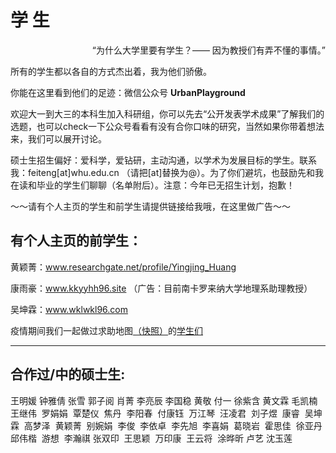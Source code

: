 # 学 生 
<p align="right">“为什么大学里要有学生？—— 因为教授们有弄不懂的事情。”</p>
所有的学生都以各自的方式杰出着，我为他们骄傲。

你能在这里看到他们的足迹：微信公众号 **UrbanPlayground**

欢迎大一到大三的本科生加入科研组，你可以先去“公开发表学术成果”了解我们的选题，也可以check一下公众号看看有没有合你口味的研究，当然如果你带着想法来，我们可以展开讨论。

硕士生招生偏好：爱科学，爱钻研，主动沟通，以学术为发展目标的学生。联系我：feiteng[at]whu.edu.cn （请把[at]替换为@）。为了你们避坑，也鼓励先和我在读和毕业的学生们聊聊（名单附后）。注意：今年已无招生计划，抱歉！


～～请有个人主页的学生和前学生请提供链接给我哦，在这里做广告～～

## 有个人主页的前学生：

黄颖菁：www.researchgate.net/profile/Yingjing_Huang  

康雨豪：www.kkyyhh96.site （广告：目前南卡罗来纳大学地理系助理教授）

吴坤霖：www.wklwkl96.com  

疫情期间我们一起做过求助地图[（快照）](https://only4john.github.io/img/图述简介720低.mp4)的[学生们](https://only4john.github.io/img/地图封底0317.mp4)

-----

## 合作过/中的硕士生: 
王明媛 
钟雅倩 
张雪 
郭子阅 
肖菁 
李亮辰 
李国稳 
黄敬 
付一 
徐紫含 
黄文霖 
毛凯楠  
王继伟 
罗娟娟 
覃楚仪 
焦丹 
李阳春 
付康钰 
万江琴 
汪凌君 
刘子煜 
康睿 
吴坤霖 
高梦泽 
黄颖菁 
别婉娟 
李俊 
李依卓 
李先旭 
李喜娟 
葛晓岩 
霍思佳 
徐亚丹 
邱伟楷 
游想 
李瀚祺 
张双印 
王思颖 
万印康 
王云将 
涂晔昕 
卢艺 
沈玉莲 
  
